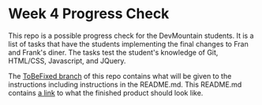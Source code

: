 Week 4 Progress Check
==================
This repo is a possible progress check for the DevMountain students. It is a list of tasks that have the students implementing the final changes to Fran and Frank's diner. The tasks test the student's knowledge of Git, HTML/CSS, Javascript, and JQuery. 

The [ToBeFixed branch](https://github.com/dantreasure/3WeekProgressCheck/tree/ToBeFixed) of this repo contains what will be given to the instructions including instructions in the README.md. This README.md contains [a link](http://bit.ly/fran-and-franks-diner) to what the finished product should look like.
